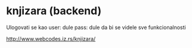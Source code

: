 # knjizara (backend)

Ulogovati se kao 
user: dule 
pass: dule
da bi se videle sve funkcionalnosti

http://www.webcodes.iz.rs/knjizara/
